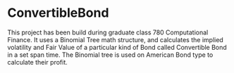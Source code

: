 # ConvertibleBond

This project has been build during graduate class 780 Computational Finance.
It uses a Binomial Tree math structure, and calculates the implied volatility and Fair Value of a particular kind of Bond called Convertible Bond in a set span time. The Binomial tree is used on American Bond type to calculate their profit.
